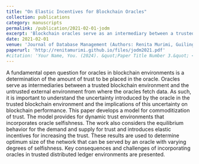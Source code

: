 ```yaml
---
title: "On Elastic Incentives for Blockchain Oracles"
collection: publications
category: manuscripts
permalink: /publication/2021-02-01-jodm
excerpt: 'Blockchain oracles serve as an intermediary between a trusted blockchain environment and the untrusted external environment. This paper provides a framework for a commoditized trust mechanism that considers the selfishness of the oracle, and the collective trust placed by the blockchain in the oracle.'
date: 2021-02-01
venue: 'Journal of Database Management (Authors: Renita Murimi, Guiling Wang)'
paperurl: 'http://renitamurimi.github.io/files/jodm2021.pdf'
#citation: 'Your Name, You. (2024). &quot;Paper Title Number 3.&quot; <i>GitHub Journal of Bugs</i>. 1(3).'
---
```


A fundamental open question for oracles in blockchain environments is a determination of the amount of trust to be placed in the oracle. Oracles serve as intermediaries between a trusted blockchain environment and the untrusted external environment from where the oracles fetch data. As such, it is important to understand the uncertainty introduced by the oracle in the trusted blockchain environment and the implications of this uncertainty on blockchain performance. This paper develops a model for commoditization of trust. The model provides for dynamic trust environments that incorporates oracle selfishness. The work also considers the equilibrium behavior for the demand and supply for trust and introduces elastic incentives for increasing the trust. These results are used to determine optimum size of the network that can be served by an oracle with varying degrees of selfishness. Key consequences and challenges of incorporating oracles in trusted distributed ledger environments are presented.
